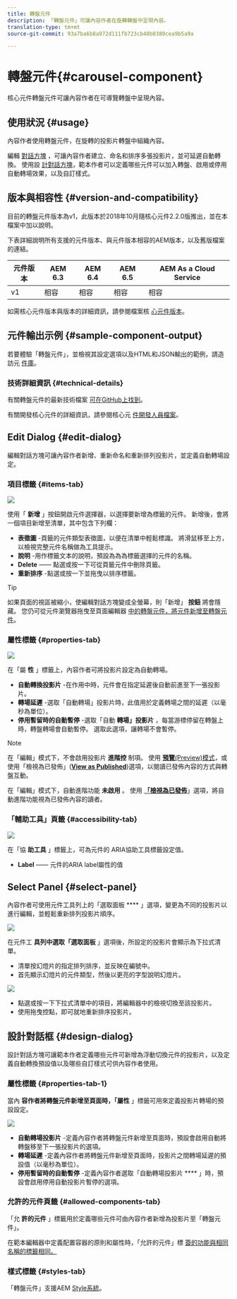 ```yaml
---
title: 轉盤元件
description: 「轉盤元件」可讓內容作者在旋轉轉盤中呈現內容。
translation-type: tm+mt
source-git-commit: 93a7ba6b8a972d111fb723cb40b0380cea9b5a9a

---
```



# 轉盤元件{#carousel-component}

核心元件轉盤元件可讓內容作者在可導覽轉盤中呈現內容。

## 使用狀況 {#usage}

內容作者使用轉盤元件，在旋轉的投影片轉盤中組織內容。

編輯 [對話方塊](#edit-dialog) ，可讓內容作者建立、命名和排序多張投影片，並可延遲自動轉換。 使用設 [計對話方塊](#design-dialog)，範本作者可以定義哪些元件可以加入轉盤、啟用或停用自動轉場效果，以及自訂樣式。

## 版本與相容性 {#version-and-compatibility}

目前的轉盤元件版本為v1，此版本於2018年10月隨核心元件2.2.0版推出，並在本檔案中加以說明。

下表詳細說明所有支援的元件版本、與元件版本相容的AEM版本，以及舊版檔案的連結。

| 元件版本 | AEM 6.3 | AEM 6.4 | AEM 6.5 | AEM As a Cloud Service |
|--- |--- |--- |--- |---|
| v1 | 相容 | 相容 | 相容 | 相容 |

如需核心元件版本與版本的詳細資訊，請參閱檔案核 [心元件版本](/help/versions.md)。

## 元件輸出示例 {#sample-component-output}

若要體驗「轉盤元件」，並檢視其設定選項以及HTML和JSON輸出的範例，請造訪元 [件庫](https://adobe.com/go/aem_cmp_library_carousel)。

### 技術詳細資訊 {#technical-details}

有關轉盤元件的最新技術檔案 [可在GitHub上找到](https://adobe.com/go/aem_cmp_tech_carousel_v1)。

有關開發核心元件的詳細資訊，請參閱核心元 [件開發人員檔案](/help/developing/overview.md)。

## Edit Dialog {#edit-dialog}

編輯對話方塊可讓內容作者新增、重新命名和重新排列投影片，並定義自動轉場設定。

### 項目標籤 {#items-tab}

![](/help/assets/screen-shot-2019-08-29-12.01.39.png)

使用「 **新增** 」按鈕開啟元件選擇器，以選擇要新增為標籤的元件。 新增後，會將一個項目新增至清單，其中包含下列欄：

* **表徵圖** -頁籤的元件類型表徵圖，以便在清單中輕鬆標識。 將滑鼠移至上方，以檢視完整元件名稱做為工具提示。
* **說明** -用作標籤文本的說明，預設為為為標籤選擇的元件的名稱。
* **Delete** —— 點選或按一下可從頁籤元件中刪除頁籤。
* **重新排序** -點選或按一下並拖曳以排序標籤。

>[!TIP]
>
>如果頁面的視區被縮小，使編輯對話方塊變成全螢幕，則「新增」 **按鈕** 將會隱藏。 您仍可從元件瀏覽器拖曳至頁面編輯器 [中的轉盤元件，將元件新增至轉盤元件](https://docs.adobe.com/content/help/en/experience-manager-cloud-service/sites/authoring/fundamentals/editing-content.html#inserting-a-component-from-the-components-browser)。

### 屬性標籤 {#properties-tab}

![](/help/assets/screen-shot-2019-08-29-12.01.57.png)

在「屬 **性** 」標籤上，內容作者可將投影片設定為自動轉場。

* **自動轉換投影片** -在作用中時，元件會在指定延遲後自動前進至下一張投影片。
* **轉場延遲** -選取「自動轉場」投影片時，此值用於定義轉場之間的延遲（以毫秒為單位）。
* **停用暫留時的自動暫停** -選取「自動 **轉場」投影片** ，每當游標停留在轉盤上時，轉盤轉場會自動暫停。 選取此選項，讓轉場不會暫停。

>[!NOTE]
>
>在「編輯」模式下，不會啟用投影片 **進階控** 制項。 使用 [**預覽&#x200B;**(Preview)模式](https://docs.adobe.com/content/help/en/experience-manager-cloud-service/sites/authoring/fundamentals/editing-content.html#preview-mode)，或使用「檢視為已發佈」(**[View as Published](https://docs.adobe.com/content/help/en/experience-manager-cloud-service/sites/authoring/fundamentals/editing-content.html#view-as-published)**)選項，以閱讀已發佈內容的方式與轉盤互動。
>
>在「編輯」模式下，自動進階功能 **未啟用** 。 使用 **[「檢視為已發佈](https://docs.adobe.com/content/help/en/experience-manager-cloud-service/sites/authoring/fundamentals/editing-content.html#view-as-published)**」選項，將自動進階功能視為已發佈內容的讀者。

### 「輔助工具」頁籤 {#accessibility-tab}

![](/help/assets/screen-shot-2019-08-29-12.02.22.png)

在「協 **助工具** 」標籤上，可為元件的 [](https://www.w3.org/WAI/standards-guidelines/aria/) ARIA協助工具標籤設定值。

* **Label** —— 元件的ARIA label屬性的值

## Select Panel {#select-panel}

內容作者可使用元件工具列上的「選取面板 **** 」選項，變更為不同的投影片以進行編輯，並輕鬆重新排列投影片順序。

![](/help/assets/screenshot_2018-10-11at165417.png)

在元件工 **具列中選取「選取面板** 」選項後，所設定的投影片會顯示為下拉式清單。

* 清單按幻燈片的指定排列排序，並反映在編號中。
* 首先顯示幻燈片的元件類型，然後以更亮的字型說明幻燈片。

![](/help/assets/opera_snapshot_2018-11-28141537localhost.png)

* 點選或按一下下拉式清單中的項目，將編輯器中的檢視切換至該投影片。
* 使用拖曳控點，即可就地重新排序投影片。

## 設計對話框 {#design-dialog}

設計對話方塊可讓範本作者定義哪些元件可新增為浮動切換元件的投影片，以及定義自動轉換預設值以及哪些自訂樣式可供內容作者使用。

### 屬性標籤 {#properties-tab-1}

當內 **容作者將轉盤元件新增至頁面時，「屬性** 」標籤可用來定義投影片轉場的預設設定。

![](/help/assets/screenshot_2018-11-28at141824.png)

* **自動轉場投影片** -定義內容作者將轉盤元件新增至頁面時，預設會啟用自動將轉盤移至下一張投影片的選項。
* **轉場延遲** -定義內容作者將轉盤元件新增至頁面時，投影片之間轉場延遲的預設值（以毫秒為單位）。
* **停用暫留時的自動暫停** -定義內容作者選取「自動轉場投影片 **** 」時，預設會啟用停用自動投影片暫停的選項。

### 允許的元件頁籤 {#allowed-components-tab}

「允 **許的元件** 」標籤用於定義哪些元件可由內容作者新增為投影片至「轉盤元件」。

在範本編輯器中定義配置容器的原則和屬性時，「允許的元件」標 [簽的功能與相同名稱的標籤相同。](https://docs.adobe.com/content/help/en/experience-manager-cloud-service/sites/authoring/features/templates.html)

### 樣式標籤 {#styles-tab}

「轉盤元件」支援AEM [Style系統](/help/get-started/authoring.md#component-styling)。
